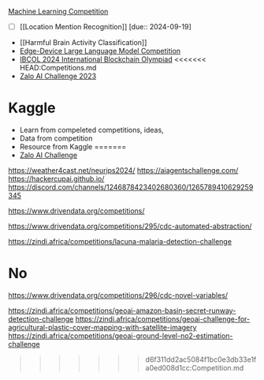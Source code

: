 [Machine Learning Competition](https://mlcontests.com)

- [ ] [[Location Mention Recognition]] [due:: 2024-09-19] 
- [[Harmful Brain Activity Classification]]
- [Edge-Device Large Language Model Competition](https://edge-llms-challenge.github.io/edge-llm-challenge.github.io)
- [IBCOL 2024 International Blockchain Olympiad](https://2024.ibcol.org/)
<<<<<<< HEAD:Competitions.md
- [Zalo AI Challenge 2023](https://challenge.zalo.ai)

# Kaggle

- Learn from compeleted competitions, ideas,
- Data from competition
- Resource from Kaggle
=======
- [Zalo AI Challenge](https://challenge.zalo.ai)

https://weather4cast.net/neurips2024/
https://aiagentschallenge.com/
https://hackercupai.github.io/
https://discord.com/channels/1246878423402680360/1265789410629259345

https://www.drivendata.org/competitions/

https://www.drivendata.org/competitions/295/cdc-automated-abstraction/

https://zindi.africa/competitions/lacuna-malaria-detection-challenge

# No

https://www.drivendata.org/competitions/296/cdc-novel-variables/

https://zindi.africa/competitions/geoai-amazon-basin-secret-runway-detection-challenge
https://zindi.africa/competitions/geoai-challenge-for-agricultural-plastic-cover-mapping-with-satellite-imagery
https://zindi.africa/competitions/geoai-ground-level-no2-estimation-challenge
>>>>>>> d6f311dd2ac5084f1bc0e3db33e1fa0ed008d1cc:Competition.md
